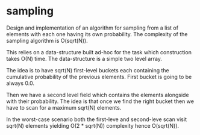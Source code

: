 # sampling
Design and implementation of an algorithm for sampling from a list of elements with each one having its own probability.
The complexity of the sampling algorithm is O(sqrt(N)).

This relies on a data-structure built ad-hoc for the task which construction takes O(N) time. The data-structure is a simple two level array.

The idea is to have sqrt(N) first-level buckets each containing the cumulative probability of the previous elements.
First bucket is going to be always 0.0.

Then we have a second level field which contains the elements alongside with their probability.
The idea is that once we find the right bucket then we have to scan for a maximum sqrt(N) elements.

In the worst-case scenario both the first-leve and second-leve scan visit sqrt(N) elements yielding O(2 * sqrt(N)) complexity hence O(sqrt(N)).